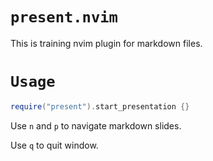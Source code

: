 # `present.nvim`

This is training nvim plugin for markdown files.

# `Usage`

```lua
require("present").start_presentation {}

```

Use `n` and `p` to navigate markdown slides.

Use `q` to quit window.
